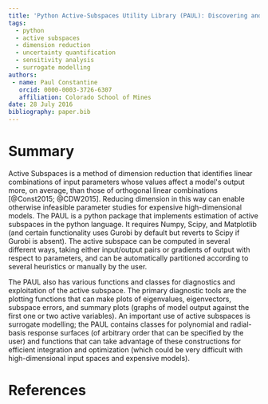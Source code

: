 ```yaml
---
title: 'Python Active-Subspaces Utility Library (PAUL): Discovering and Using Active Subspaces in Python'
tags:
  - python
  - active subspaces
  - dimension reduction
  - uncertainty quantification
  - sensitivity analysis
  - surrogate modelling
authors:
 - name: Paul Constantine
   orcid: 0000-0003-3726-6307
   affiliation: Colorado School of Mines
date: 28 July 2016
bibliography: paper.bib
---
```


# Summary

Active Subspaces is a method of dimension reduction that identifies linear combinations of input parameters whose values 
affect a model's output more, on average, than those of orthogonal linear combinations [@Const2015; @CDW2015]. Reducing dimension in this way can 
enable otherwise infeasible parameter studies for expensive high-dimensional models. The PAUL is a python package that implements 
estimation of active subspaces in the python language. It requires Numpy, Scipy, and Matplotlib (and certain functionality uses Gurobi 
by default but reverts to Scipy if Gurobi is absent). The active subspace can be computed in several different ways, taking either input/output 
pairs or gradients of output with respect to parameters, and can be automatically partitioned according to several heuristics or manually 
by the user.

The PAUL also has various functions and classes for diagnostics and exploitation of the active subspace. The primary diagnostic tools are the 
plotting functions that can make plots of eigenvalues, eigenvectors, subspace errors, and summary plots (graphs of model output against the 
first one or two active variables). An important use of active subspaces is surrogate modelling; the PAUL contains classes for polynomial and 
radial-basis response surfaces (of arbitrary order that can be specified by the user) and functions that can take advantage of these constructions 
for efficient integration and optimization (which could be very difficult with high-dimensional input spaces and expensive models).

# References

